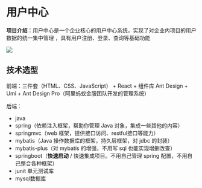 # 用户中心
**项目介绍**：用户中心是一个企业核心的用户中心系统，实现了对企业内项目的用户数据的统一集中管理 ，具有用户注册、登录、查询等基础功能

![](https://my-website-assets-1323233637.cos.ap-guangzhou.myqcloud.com/imgs/20240716090016.png)

## 技术选型

前端：三件套（HTML、CSS、JavaScript） + React + 组件库 Ant Design + Umi + Ant Design Pro（阿里蚂蚁金服团队开发的管理系统）

后端：

- java
- spring（依赖注入框架，帮助你管理 Java 对象，集成一些其他的内容）
- springmvc（web 框架，提供接口访问、restful接口等能力）
- mybatis（Java 操作数据库的框架，持久层框架，对 jdbc 的封装）
- mybatis-plus（对 mybatis 的增强，不用写 sql 也能实现增删改查）
- springboot（**快速启动** / 快速集成项目。不用自己管理 spring 配置，不用自己整合各种框架）
- junit 单元测试库
- mysql数据库
